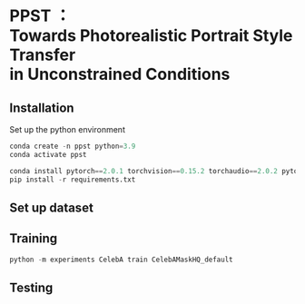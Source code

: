 # PPST ：<br/> Towards Photorealistic Portrait Style Transfer <br/> in Unconstrained Conditions
## Installation
Set up the python environment
``` python
conda create -n ppst python=3.9
conda activate ppst

conda install pytorch==2.0.1 torchvision==0.15.2 torchaudio==2.0.2 pytorch-cuda=11.7 -c pytorch -c nvidia
pip install -r requirements.txt
```
## Set up dataset
## Training
``` python
python -m experiments CelebA train CelebAMaskHQ_default
```
## Testing
